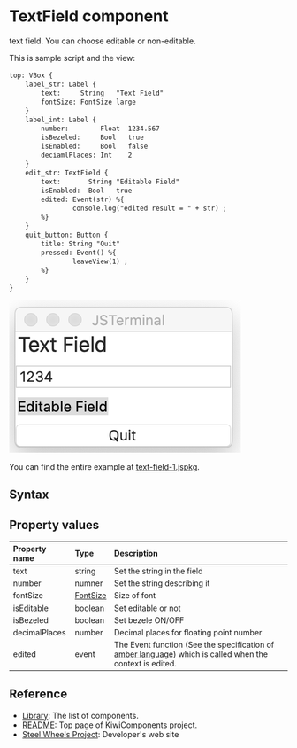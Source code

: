 # TextField component
text field. You can choose editable or non-editable.

This is sample script and the view:
````
top: VBox {
    label_str: Label {
        text:     String   "Text Field"
        fontSize: FontSize large
    }
    label_int: Label {
        number:        Float  1234.567
        isBezeled:     Bool   true
        isEnabled:     Bool   false
        deciamlPlaces: Int    2
    }
    edit_str: TextField {
        text:       String "Editable Field"
        isEnabled:  Bool   true
        edited: Event(str) %{
                console.log("edited result = " + str) ;
        %}
    }
    quit_button: Button {
        title: String "Quit"
        pressed: Event() %{
                leaveView(1) ;
        %}
    }
}

````
![TextField](./Images/text-field-view.png)

You can find the entire example at [text-field-1.jspkg](https://github.com/steelwheels/JSTerminal/tree/master/Resource/Sample/text-field-1.jspkg).

## Syntax
## Property values
|Property name  |Type    |Description            |
|:--            |:--     |:--                    | 
|text           |string  |Set the string in the field |
|number         |numner  |Set the string describing it |
|fontSize       |[FontSize](https://github.com/steelwheels/KiwiScript/blob/master/KiwiLibrary/Document/Enum/FontSize.md) | Size of font |
|isEditable     |boolean |Set editable or not    |
|isBezeled      |boolean |Set bezele ON/OFF      |
|decimalPlaces  |number  |Decimal places for floating point number |
|edited         |event   |The Event function (See the specification of [amber language](https://github.com/steelwheels/Amber/blob/master/Document/amber-language.md)) which is called when the context is edited. |

## Reference
* [Library](https://github.com/steelwheels/KiwiCompnents/blob/master/Document/Library.md): The list of components. 
* [README](https://github.com/steelwheels/KiwiCompnents): Top page of KiwiComponents project.
* [Steel Wheels Project](https://steelwheels.github.io): Developer's web site

